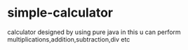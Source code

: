 # simple-calculator
calculator designed by using pure java
in this u can perform multiplications,addition,subtraction,div etc
